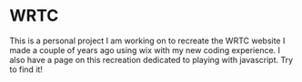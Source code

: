 # WRTC
This is a personal project I am working on to recreate the WRTC website I made a couple of years ago using wix with my new coding experience. I also have a page on this recreation dedicated to playing with javascript. Try to find it!
